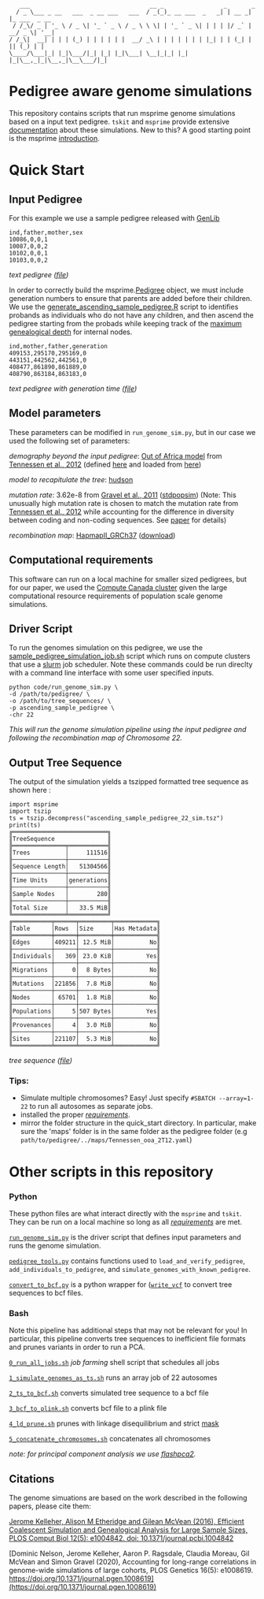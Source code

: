        ___                                  __ _                 _       _             
      / _ \___ _ __   ___  _ __ ___   ___  / _(_)_ __ ___  _   _| | __ _| |_ ___  _ __ 
     / /_\/ _ | '_ \ / _ \| '_ ` _ \ / _ \ \ \| | '_ ` _ \| | | | |/ _` | __/ _ \| '__|
    / /_\|  __| | | | (_) | | | | | |  __/ _\ | | | | | | | |_| | | (_| | || (_) | |   
    \____/\___|_| |_|\___/|_| |_| |_|\___| \__|_|_| |_| |_|\__,_|_|\__,_|\__\___/|_|   
                                                                                   
                                                                                                                                                                                                                  
# Pedigree aware genome simulations

This repository contains scripts that run msprime genome simulations based on a input text pedigree. `tskit` and `msprime` provide extensive [documentation](https://tskit.dev/msprime/docs/latest/api.html#msprime.sim_ancestry) about these simulations. New to this? A good starting point is the msprime [introduction](https://tskit.dev/msprime/docs/stable/intro.html). 

# Quick Start

## Input Pedigree
For this example we use a sample pedigree released with [GenLib](https://bmcbioinformatics.biomedcentral.com/articles/10.1186/s12859-015-0581-5)
```
ind,father,mother,sex
10086,0,0,1
10087,0,0,2
10102,0,0,1
10103,0,0,2
```
*text pedigree ([file](https://github.com/LukeAndersonTrocme/genome_simulations/blob/main/quick_start/pedigrees/sample_pedigree.csv))*


In order to correctly build the msprime.[Pedigree](https://tskit.dev/msprime/docs/stable/pedigrees.html) object, we must include generation numbers to ensure that parents are added before their children. We use the [generate_ascending_sample_pedigree.R](https://github.com/LukeAndersonTrocme/genome_simulations/blob/main/quick_start/code/generate_ascending_sample_pedigree.R) script to identifies probands as individuals who do not have any children, and then ascend the pedigree starting from the probads while keeping track of the [maximum genealogical depth](https://github.com/LukeAndersonTrocme/genome_simulations/blob/main/code/R/maximum_genealogical_depth.R) for internal nodes.
```
ind,mother,father,generation
409153,295170,295169,0
443151,442562,442561,0
408477,861890,861889,0
408790,863184,863183,0
```
*text pedigree with generation time ([file](https://github.com/LukeAndersonTrocme/genome_simulations/blob/main/quick_start/pedigrees/ascending_sample_pedigree.txt))*


## Model parameters
These parameters can be modified in `run_genome_sim.py`, but in our case we used the following set of parameters:

_demography beyond the input pedigree_: [Out of Africa model](https://tskit.dev/msprime/docs/latest/demography.html) from [Tennessen et al., 2012](https://www.science.org/doi/10.1126/science.1219240) (defined [here](https://popsim-consortium.github.io/stdpopsim-docs/stable/catalog.html?highlight=ooa#sec_catalog_homsap_models_outofafrica_2t12) and loaded from [here](https://github.com/LukeAndersonTrocme/genome_simulations/blob/main/misc/https://github.com/LukeAndersonTrocme/genome_simulations/blob/main/code/Tennessen_ooa_2T12.yaml))

_model to recapitulate the tree_: [hudson](https://tskit.dev/msprime/docs/latest/ancestry.html#hudson-coalescent)

_mutation rate_: 3.62e-8 from [Gravel et al., 2011](https://www.pnas.org/content/108/29/11983) ([stdpopsim](https://github.com/popsim-consortium/stdpopsim/blob/70bc680c41c3e64cc8bc0e2d2586403ac7a39d6b/stdpopsim/catalog/HomSap/demographic_models.py#L369)) (Note: This unusually high mutation rate is chosen to match the mutation rate from [Tennessen et al., 2012](https://www.science.org/doi/10.1126/science.1219240) while accounting for the difference in diversity between coding and non-coding sequences. See [paper](https://www.biorxiv.org/content/10.1101/2022.07.20.500680v1) for details)

_recombination map_: [HapmapII_GRCh37](https://popsim-consortium.github.io/stdpopsim-docs/stable/index.html) ([download](https://stdpopsim.s3-us-west-2.amazonaws.com/genetic_maps/HomSap/HapmapII_GRCh37_RecombinationHotspots.tar.gz))

## Computational requirements
This software can run on a local machine for smaller sized pedigrees, but for our paper, we used the [Compute Canada cluster](https://docs.computecanada.ca/) given the large computational resource requirements of population scale genome simulations.


## Driver Script

To run the genomes simulation on this pedigree, we use the [sample_pedigree_simulation_job.sh](https://github.com/LukeAndersonTrocme/genome_simulations/blob/main/quick_start/code/sample_pedigree_simulation_job.sh) script which runs on compute clusters that use a [slurm](https://slurm.schedmd.com/sbatch.html) job scheduler. Note these commands could be run direclty with a command line interface with some user specified inputs. 

```
python code/run_genome_sim.py \
-d /path/to/pedigree/ \
-o /path/to/tree_sequences/ \
-p ascending_sample_pedigree \
-chr 22
```
*This will run the genome simulation pipeline using the input pedigree and following the recombination map of Chromosome 22.*

## Output Tree Sequence

The output of the simulation yields a tszipped formatted tree sequence as shown here : 
```
import msprime
import tszip
ts = tszip.decompress("ascending_sample_pedigree_22_sim.tsz")
print(ts)
╔═══════════════════════════╗
║TreeSequence               ║
╠═══════════════╤═══════════╣
║Trees          │     111516║
╟───────────────┼───────────╢
║Sequence Length│   51304566║
╟───────────────┼───────────╢
║Time Units     │generations║
╟───────────────┼───────────╢
║Sample Nodes   │        280║
╟───────────────┼───────────╢
║Total Size     │   33.5 MiB║
╚═══════════════╧═══════════╝
╔═══════════╤══════╤═════════╤════════════╗
║Table      │Rows  │Size     │Has Metadata║
╠═══════════╪══════╪═════════╪════════════╣
║Edges      │409211│ 12.5 MiB│          No║
╟───────────┼──────┼─────────┼────────────╢
║Individuals│   369│ 23.0 KiB│         Yes║
╟───────────┼──────┼─────────┼────────────╢
║Migrations │     0│  8 Bytes│          No║
╟───────────┼──────┼─────────┼────────────╢
║Mutations  │221856│  7.8 MiB│          No║
╟───────────┼──────┼─────────┼────────────╢
║Nodes      │ 65701│  1.8 MiB│          No║
╟───────────┼──────┼─────────┼────────────╢
║Populations│     5│507 Bytes│         Yes║
╟───────────┼──────┼─────────┼────────────╢
║Provenances│     4│  3.0 MiB│          No║
╟───────────┼──────┼─────────┼────────────╢
║Sites      │221107│  5.3 MiB│          No║
╚═══════════╧══════╧═════════╧════════════╝
```
*tree sequence ([file](https://github.com/LukeAndersonTrocme/genome_simulations/blob/main/quick_start/tree_sequences/ascending_sample_pedigree_22_sim.tsz))*


### Tips: 
- Simulate multiple chromosomes? Easy! Just specify `#SBATCH --array=1-22` to run all autosomes as separate jobs.
- installed the proper [*requirements*](https://github.com/LukeAndersonTrocme/genome_simulations/blob/main/misc/pedsim_requirements.txt).
- mirror the folder structure in the quick_start directory. In particular, make sure the 'maps' folder is in the same folder as the pedigree folder (e.g `path/to/pedigree/../maps/Tennessen_ooa_2T12.yaml`)


# Other scripts in this repository
### Python
These python files are what interact directly with the `msprime` and `tskit`. They can be run on a local machine so long as all [*requirements*](https://github.com/LukeAndersonTrocme/genome_simulations/blob/main/misc/pedsim_requirements.txt) are met. 

[`run_genome_sim.py`](https://github.com/LukeAndersonTrocme/genome_simulations/blob/main/code/run_genome_sim.py) is the driver script that defines input parameters and runs the genome simulation.

[`pedigree_tools.py`](https://github.com/LukeAndersonTrocme/genome_simulations/blob/main/code/pedigree_tools.py) contains functions used to `load_and_verify_pedigree`, `add_individuals_to_pedigree`, and `simulate_genomes_with_known_pedigree`.   

[`convert_to_bcf.py`](https://github.com/LukeAndersonTrocme/genome_simulationst/blob/main/code/convert_to_bcf.py) is a python wrapper for ([`write_vcf`](https://tskit.dev/tskit/docs/stable/python-api.html#tskit.TreeSequence.write_vcf) to convert tree sequences to bcf files.

### Bash
Note this pipeline has additional steps that may not be relevant for you! In particular, this pipeline converts tree sequences to inefficient file formats and prunes variants in order to run a PCA.

[`0_run_all_jobs.sh`](https://github.com/LukeAndersonTrocme/genome_simulations/blob/main/code/0_run_all_jobs.sh) _job farming_ shell script that schedules all jobs

[`1_simulate_genomes_as_ts.sh`](https://github.com/LukeAndersonTrocme/genome_simulations/blob/main/code/1_simulate_genomes_as_ts.sh) runs an array job of 22 autosomes

[`2_ts_to_bcf.sh`](https://github.com/LukeAndersonTrocme/genome_simulations/blob/main/code/2_ts_to_bcf.sh) converts simulated tree sequence to a bcf file

[`3_bcf_to_plink.sh`](https://github.com/LukeAndersonTrocme/genome_simulations/blob/main/code/3_bcf_to_plink.sh) converts bcf file to a plink file

[`4_ld_prune.sh`](https://github.com/LukeAndersonTrocme/genome_simulations/blob/main/code/4_ld_prune.sh) prunes with linkage disequilibrium and strict [mask](http://ftp.1000genomes.ebi.ac.uk/vol1/ftp/release/20130502/supporting/accessible_genome_masks/20140520.strict_mask.autosomes.bed)

[`5_concatenate_chromosomes.sh`](https://github.com/LukeAndersonTrocme/genome_simulations/blob/main/code/5_concatenate_chromosomes.sh) concatenates all chromosomes 

_note: for principal component analysis we use [flashpca2](https://github.com/gabraham/flashpca)._



## Citations

The genome simuations are based on the work described in the following papers, please cite them:

[Jerome Kelleher, Alison M Etheridge and Gilean McVean (2016), Efficient Coalescent Simulation and Genealogical Analysis for Large Sample Sizes, PLOS Comput Biol 12(5): e1004842. doi: 10.1371/journal.pcbi.1004842](http://dx.doi.org/10.1371/journal.pcbi.1004842)

[Dominic Nelson, Jerome Kelleher, Aaron P. Ragsdale, Claudia Moreau, Gil McVean and Simon Gravel (2020), Accounting for long-range correlations in genome-wide simulations of large cohorts, PLOS Genetics 16(5): e1008619. https://doi.org/10.1371/journal.pgen.1008619](https://doi.org/10.1371/journal.pgen.1008619)
